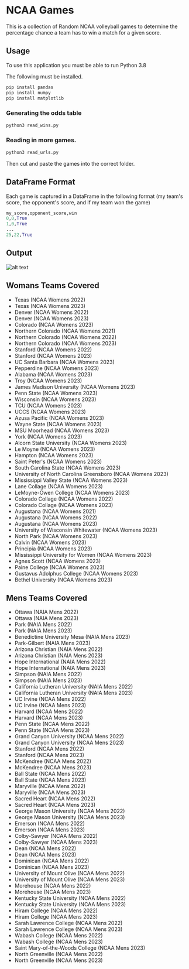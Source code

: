 # NCAA Games
This is a collection of Random NCAA volleyball games to determine the percentage chance a team has to win a match for a given score. 

## Usage

To use this application you must be able to run Python 3.8

The following must be installed.

```bash
pip install pandas
pip install numpy
pip install matplotlib
```

### Generating the odds table
```python
python3 read_wins.py
```

### Reading in more games. 
```python
python3 read_urls.py
```
Then cut and paste the games into the correct folder. 

## DataFrame Format
Each game is captured in a DataFrame in the following format (my team's score, the opponent's score, and if my team won the game) 
```python
my_score,opponent_score,win
0,0,True
1,0,True
...
25,22,True
```

## Output

![alt text](https://github.com/DeweyMarco/Volleyball-Data/tree/main/NCAA%20Games/10706.png?raw=true)


## Womans Teams Covered
- Texas (NCAA Womens 2022)
- Texas (NCAA Womens 2023)
- Denver (NCAA Womens 2022)
- Denver (NCAA Womens 2023)
- Colorado (NCAA Womens 2023)
- Northern Colorado (NCAA Womens 2021)
- Northern Colorado (NCAA Womens 2022)
- Northern Colorado (NCAA Womens 2023)
- Stanford (NCAA Womens 2022)
- Stanford (NCAA Womens 2023)
- UC Santa Barbara (NCAA Womens 2023)
- Pepperdine (NCAA Womens 2023)
- Alabama (NCAA Womens 2023)
- Troy (NCAA Womens 2023)
- James Madison University (NCAA Womens 2023)
- Penn State (NCAA Womens 2023)
- Wisconsin (NCAA Womens 2023)
- TCU (NCAA Womens 2023)
- UCCS (NCAA Womens 2023)
- Azusa Pacific (NCAA Womens 2023)
- Wayne State (NCAA Womens 2023)
- MSU Moorhead (NCAA Womens 2023)
- York (NCAA Womens 2023)
- Alcorn State University (NCAA Womens 2023)
- Le Moyne (NCAA Womens 2023)
- Hampton (NCAA Womens 2023)
- Saint Peter's (NCAA Womens 2023)
- South Carolina State (NCAA Womens 2023)
- University of North Carolina Greensboro (NCAA Womens 2023)
- Mississippi Valley State (NCAA Womens 2023)
- Lane Collage (NCAA Womens 2023)
- LeMoyne-Owen College (NCAA Womens 2023)
- Colorado Collage (NCAA Womens 2022)
- Colorado Collage (NCAA Womens 2023)
- Augustana (NCAA Womens 2021)
- Augustana (NCAA Womens 2022)
- Augustana (NCAA Womens 2023)
- University of Wisconsin Whitewater (NCAA Womens 2023)
- North Park (NCAA Womens 2023)
- Calvin (NCAA Womens 2023)
- Principia (NCAA Womens 2023)
- Mississippi University for Women (NCAA Womens 2023)
- Agnes Scott (NCAA Womens 2023)
- Paine College (NCAA Womens 2023)
- Gustavus Adolphus College (NCAA Womens 2023)
- Bethel University (NCAA Womens 2023)

## Mens Teams Covered
- Ottawa (NAIA Mens 2022)
- Ottawa (NAIA Mens 2023)
- Park (NAIA Mens 2022)
- Park (NAIA Mens 2023)
- Benedictine University Mesa (NAIA Mens 2023)
- Park-Gilbert (NAIA Mens 2023)
- Arizona Christian (NAIA Mens 2022)
- Arizona Christian (NAIA Mens 2023)
- Hope International (NAIA Mens 2022)
- Hope International (NAIA Mens 2023)
- Simpson (NAIA Mens 2022)
- Simpson (NAIA Mens 2023)
- California Lutheran University (NAIA Mens 2022)
- California Lutheran University (NAIA Mens 2023)
- UC Irvine (NCAA Mens 2022)
- UC Irvine (NCAA Mens 2023)
- Harvard (NCAA Mens 2022)
- Harvard (NCAA Mens 2023)
- Penn State (NCAA Mens 2022)
- Penn State (NCAA Mens 2023)
- Grand Canyon University (NCAA Mens 2022)
- Grand Canyon University (NCAA Mens 2023)
- Stanford (NCAA Mens 2022)
- Stanford (NCAA Mens 2023)
- McKendree (NCAA Mens 2022)
- McKendree (NCAA Mens 2023)
- Ball State (NCAA Mens 2022)
- Ball State (NCAA Mens 2023)
- Maryville (NCAA Mens 2022)
- Maryville (NCAA Mens 2023)
- Sacred Heart (NCAA Mens 2022)
- Sacred Heart (NCAA Mens 2023)
- George Mason University (NCAA Mens 2022)
- George Mason University (NCAA Mens 2023)
- Emerson (NCAA Mens 2022)
- Emerson (NCAA Mens 2023)
- Colby-Sawyer (NCAA Mens 2022)
- Colby-Sawyer (NCAA Mens 2023)
- Dean (NCAA Mens 2022)
- Dean (NCAA Mens 2023)
- Dominican (NCAA Mens 2022)
- Dominican (NCAA Mens 2023)
- University of Mount Olive (NCAA Mens 2022)
- University of Mount Olive (NCAA Mens 2023)
- Morehouse (NCAA Mens 2022)
- Morehouse (NCAA Mens 2023)
- Kentucky State University (NCAA Mens 2022)
- Kentucky State University (NCAA Mens 2023)
- Hiram College (NCAA Mens 2022)
- Hiram College (NCAA Mens 2023)
- Sarah Lawrence College (NCAA Mens 2022)
- Sarah Lawrence College (NCAA Mens 2023)
- Wabash College (NCAA Mens 2022)
- Wabash College (NCAA Mens 2023)
- Saint Mary-of-the-Woods College (NCAA Mens 2023)
- North Greenville (NCAA Mens 2022)
- North Greenville (NCAA Mens 2023)

